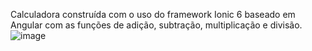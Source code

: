 Calculadora construída com o uso do framework Ionic 6 baseado em Angular com as funções de adição, subtração, multiplicação e divisão.
![image](https://user-images.githubusercontent.com/104089767/222525903-3dfe963b-4802-44a5-9275-fba3066ea5ae.png)
